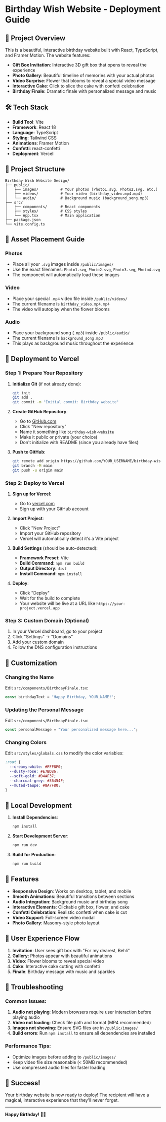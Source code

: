 # Birthday Wish Website - Deployment Guide

## 🎉 Project Overview

This is a beautiful, interactive birthday website built with React, TypeScript, and Framer Motion. The website features:

- **Gift Box Invitation**: Interactive 3D gift box that opens to reveal the experience
- **Photo Gallery**: Beautiful timeline of memories with your actual photos
- **Video Surprise**: Flower that blooms to reveal a special video message
- **Interactive Cake**: Click to slice the cake with confetti celebration
- **Birthday Finale**: Dramatic finale with personalized message and music

## 🛠️ Tech Stack

- **Build Tool**: Vite
- **Framework**: React 18
- **Language**: TypeScript
- **Styling**: Tailwind CSS
- **Animations**: Framer Motion
- **Confetti**: react-confetti
- **Deployment**: Vercel

## 📁 Project Structure

```
Birthday Wish Website Design/
├── public/
│   ├── images/          # Your photos (Photo1.svg, Photo2.svg, etc.)
│   ├── videos/          # Your video (birthday_video.mp4.mp4)
│   └── audio/           # Background music (background_song.mp3)
├── src/
│   ├── components/      # React components
│   ├── styles/          # CSS styles
│   └── App.tsx          # Main application
├── package.json
└── vite.config.ts
```

## 🎵 Asset Placement Guide

### Photos
- Place all your `.svg` images inside `/public/images/`
- Use the exact filenames: `Photo1.svg`, `Photo2.svg`, `Photo3.svg`, `Photo4.svg`
- The component will automatically load these images

### Video
- Place your special `.mp4` video file inside `/public/videos/`
- The current filename is `birthday_video.mp4.mp4`
- The video will autoplay when the flower blooms

### Audio
- Place your background song (`.mp3`) inside `/public/audio/`
- The current filename is `background_song.mp3`
- This plays as background music throughout the experience

## 🚀 Deployment to Vercel

### Step 1: Prepare Your Repository

1. **Initialize Git** (if not already done):
   ```bash
   git init
   git add .
   git commit -m "Initial commit: Birthday website"
   ```

2. **Create GitHub Repository**:
   - Go to [GitHub.com](https://github.com)
   - Click "New repository"
   - Name it something like `birthday-wish-website`
   - Make it public or private (your choice)
   - Don't initialize with README (since you already have files)

3. **Push to GitHub**:
   ```bash
   git remote add origin https://github.com/YOUR_USERNAME/birthday-wish-website.git
   git branch -M main
   git push -u origin main
   ```

### Step 2: Deploy to Vercel

1. **Sign up for Vercel**:
   - Go to [vercel.com](https://vercel.com)
   - Sign up with your GitHub account

2. **Import Project**:
   - Click "New Project"
   - Import your GitHub repository
   - Vercel will automatically detect it's a Vite project

3. **Build Settings** (should be auto-detected):
   - **Framework Preset**: Vite
   - **Build Command**: `npm run build`
   - **Output Directory**: `dist`
   - **Install Command**: `npm install`

4. **Deploy**:
   - Click "Deploy"
   - Wait for the build to complete
   - Your website will be live at a URL like `https://your-project.vercel.app`

### Step 3: Custom Domain (Optional)

1. In your Vercel dashboard, go to your project
2. Click "Settings" → "Domains"
3. Add your custom domain
4. Follow the DNS configuration instructions

## 🎨 Customization

### Changing the Name
Edit `src/components/BirthdayFinale.tsx`:
```typescript
const birthdayText = "Happy Birthday, YOUR_NAME!";
```

### Updating the Personal Message
Edit `src/components/BirthdayFinale.tsx`:
```typescript
const personalMessage = "Your personalized message here...";
```

### Changing Colors
Edit `src/styles/globals.css` to modify the color variables:
```css
:root {
  --creamy-white: #FFF8F0;
  --dusty-rose: #E7BDB6;
  --soft-gold: #D4AF37;
  --charcoal-grey: #36454F;
  --muted-taupe: #8A7F80;
}
```

## 🔧 Local Development

1. **Install Dependencies**:
   ```bash
   npm install
   ```

2. **Start Development Server**:
   ```bash
   npm run dev
   ```

3. **Build for Production**:
   ```bash
   npm run build
   ```

## 📱 Features

- **Responsive Design**: Works on desktop, tablet, and mobile
- **Smooth Animations**: Beautiful transitions between sections
- **Audio Integration**: Background music and birthday song
- **Interactive Elements**: Clickable gift box, flower, and cake
- **Confetti Celebration**: Realistic confetti when cake is cut
- **Video Support**: Full-screen video modal
- **Photo Gallery**: Masonry-style photo layout

## 🎯 User Experience Flow

1. **Invitation**: User sees gift box with "For my dearest, Behli"
2. **Gallery**: Photos appear with beautiful animations
3. **Video**: Flower blooms to reveal special video
4. **Cake**: Interactive cake cutting with confetti
5. **Finale**: Birthday message with music and sparkles

## 🐛 Troubleshooting

### Common Issues:

1. **Audio not playing**: Modern browsers require user interaction before playing audio
2. **Video not loading**: Check file path and format (MP4 recommended)
3. **Images not showing**: Ensure SVG files are in `/public/images/`
4. **Build errors**: Run `npm install` to ensure all dependencies are installed

### Performance Tips:

- Optimize images before adding to `/public/images/`
- Keep video file size reasonable (< 50MB recommended)
- Use compressed audio files for faster loading

## 🎉 Success!

Your birthday website is now ready to deploy! The recipient will have a magical, interactive experience that they'll never forget.

---

**Happy Birthday! 🎂✨**
